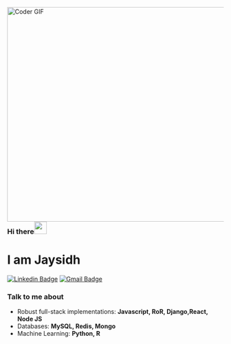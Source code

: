 <img align="left" src="https://media.giphy.com/media/SWoSkN6DxTszqIKEqv/giphy.gif" alt="Coder GIF" width="600" height="500" />

<br/>
<br/>


### Hi there<img src="https://github.com/TheDudeThatCode/TheDudeThatCode/blob/master/Assets/Hi.gif" width="29px"> 

# I am Jaysidh

[![Linkedin Badge](https://img.shields.io/badge/-jaysidhdumbali-blue?style=flat-square&logo=Linkedin&logoColor=white&link=https://www.linkedin.com/in/jaysidhdumbali/)](https://www.linkedin.com/in/jaysidhdumbali/) [![Gmail Badge](https://img.shields.io/badge/-jay.dumbali@gmail.com-c14438?style=flat-square&logo=Gmail&logoColor=white&link=mailto:jay.dumbali@gmail.com)](mailto:jay.dumbali@gmail.com)

### Talk to me about
- Robust full-stack implementations:  **Javascript, RoR, Django,React, Node JS**
- Databases: **MySQL, Redis, Mongo**
- Machine Learning: **Python, R**
